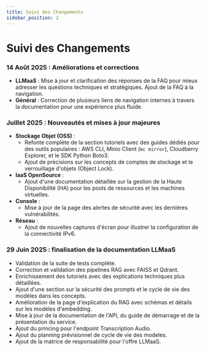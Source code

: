 ```yaml
---
title: Suivi des Changements
sidebar_position: 2
---
```


# Suivi des Changements

### 14 Août 2025 : Améliorations et corrections

- **LLMaaS** : Mise à jour et clarification des réponses de la FAQ pour mieux adresser les questions techniques et stratégiques. Ajout de la FAQ à la navigation.
- **Général** : Correction de plusieurs liens de navigation internes à travers la documentation pour une expérience plus fluide.

### Juillet 2025 : Nouveautés et mises à jour majeures

- **Stockage Objet (OSS)** :
    - Refonte complète de la section tutoriels avec des guides dédiés pour des outils populaires : AWS CLI, Minio Client (`mc mirror`), Cloudberry Explorer, et le SDK Python Boto3.
    - Ajout de précisions sur les concepts de comptes de stockage et le verrouillage d'objets (Object Lock).
- **IaaS OpenSource** :
    - Ajout d'une documentation détaillée sur la gestion de la Haute Disponibilité (HA) pour les pools de ressources et les machines virtuelles.
- **Console** :
    - Mise à jour de la page des alertes de sécurité avec les dernières vulnérabilités.
- **Réseau** :
    - Ajout de nouvelles captures d'écran pour illustrer la configuration de la connectivité IPv6.

### 29 Juin 2025 : finalisation de la documentation LLMaaS

- Validation de la suite de tests complète.
- Correction et validation des pipelines RAG avec FAISS et Qdrant.
- Enrichissement des tutoriels avec des explications techniques plus détaillées.
- Ajout d'une section sur la sécurité des prompts et le cycle de vie des modèles dans les concepts.
- Amélioration de la page d'explication du RAG avec schémas et détails sur les modèles d'embedding.
- Mise à jour de la documentation de l'API, du guide de démarrage et de la présentation du service.
- Ajout du princing pour l'endpoint Transcription Audio.
- Ajout du planning prévisionnel de cycle de vie des modeles.
- Ajout de la matrice de responsabilité pour l'offre LLMaaS.
